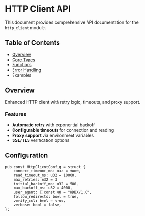 # HTTP Client API

This document provides comprehensive API documentation for the `http_client` module.

## Table of Contents

- [Overview](#overview)
- [Core Types](#core-types)
- [Functions](#functions)
- [Error Handling](#error-handling)
- [Examples](#examples)

## Overview

Enhanced HTTP client with retry logic, timeouts, and proxy support.

### Features

- **Automatic retry** with exponential backoff
- **Configurable timeouts** for connection and reading
- **Proxy support** via environment variables
- **SSL/TLS** verification options

## Configuration

```zig
pub const HttpClientConfig = struct {
    connect_timeout_ms: u32 = 5000,
    read_timeout_ms: u32 = 10000,
    max_retries: u32 = 3,
    initial_backoff_ms: u32 = 500,
    max_backoff_ms: u32 = 4000,
    user_agent: []const u8 = "WDBX/1.0",
    follow_redirects: bool = true,
    verify_ssl: bool = true,
    verbose: bool = false,
};
```

